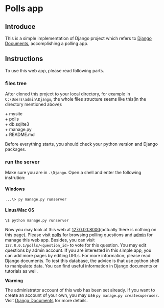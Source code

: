 # Polls app

## Introduce

This is a simple implementation of Django project which refers to [Django Documents](https://docs.djangoproject.com/zh-hans/3.0/intro/tutorial01/), accomplishing a polling app.

## Instructions

To use this web app, please read following parts.

### files tree

After cloned this project to your local directory, for example in `C:\Users\admin\Django`, the whole files structure seems like this(in the directory mentioned above):

\+ mysite  
\+ polls  
\+ db.sqlite3  
\+ manage.py  
\+ README.md  

Before everything starts, you should check your python version and Django packages.

### run the server

Make sure you are in `.\Django`. Open a shell and enter the following instrution:

#### Windows

``` shell
...\> py manage.py runserver
```

#### Linus/Mac OS

``` shell
\$ python manage.py runserver
```

Now you may look at this web at [127.0.0.1:8000](127.0.0.1:8000)(actually there is nothing on this page). Please visit [polls](127.0.0.1/polls) for browsing polling questions and [admin](127.0.0.1/admin) for manage this web app. Besides, you can visit `127.0.0.1/polls/<question_id>` to vote for this question. You may edit questions by admin account.
If you are interested in this simple app, you can add more pages by editing URLs. For more information, please read Django documents.
To test this database, the advice is that use python shell to manipulate data. You can find useful information in Django documents or tutorials as well.

**Warning**

The administrator account of this web has been set already. If you want to create an account of your own, you may use `py manage.py createsuperuser`. Visit [Django Documents](https://docs.djangoproject.com/zh-hans/3.0/intro/tutorial02/) for more details.

